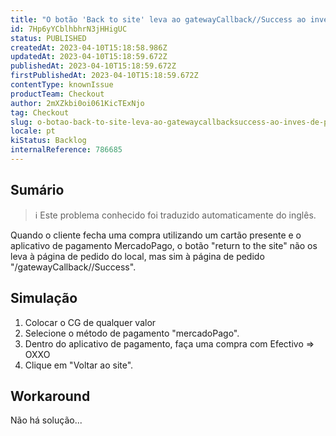 ```yaml
---
title: "O botão 'Back to site' leva ao gatewayCallback//Success ao invés de placeOrder page"
id: 7Hp6yYCblhbhrN3jHHigUC
status: PUBLISHED
createdAt: 2023-04-10T15:18:58.986Z
updatedAt: 2023-04-10T15:18:59.672Z
publishedAt: 2023-04-10T15:18:59.672Z
firstPublishedAt: 2023-04-10T15:18:59.672Z
contentType: knownIssue
productTeam: Checkout
author: 2mXZkbi0oi061KicTExNjo
tag: Checkout
slug: o-botao-back-to-site-leva-ao-gatewaycallbacksuccess-ao-inves-de-placeorder-page
locale: pt
kiStatus: Backlog
internalReference: 786685
---
```


## Sumário

>ℹ️ Este problema conhecido foi traduzido automaticamente do inglês.


Quando o cliente fecha uma compra utilizando um cartão presente e o aplicativo de pagamento MercadoPago, o botão "return to the site" não os leva à página de pedido do local, mas sim à página de pedido "/gatewayCallback//Success".


##

## Simulação



1. Colocar o CG de qualquer valor
2. Selecione o método de pagamento "mercadoPago".
3. Dentro do aplicativo de pagamento, faça uma compra com Efectivo => OXXO
4. Clique em "Voltar ao site".


##

## Workaround


Não há solução...




